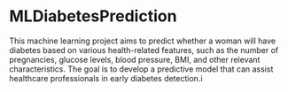 # MLDiabetesPrediction
This machine learning project aims to predict whether a woman will have diabetes based on various health-related features, such as the number of pregnancies, glucose levels, blood pressure, BMI, and other relevant characteristics. The goal is to develop a predictive model that can assist healthcare professionals in early diabetes detection.i

